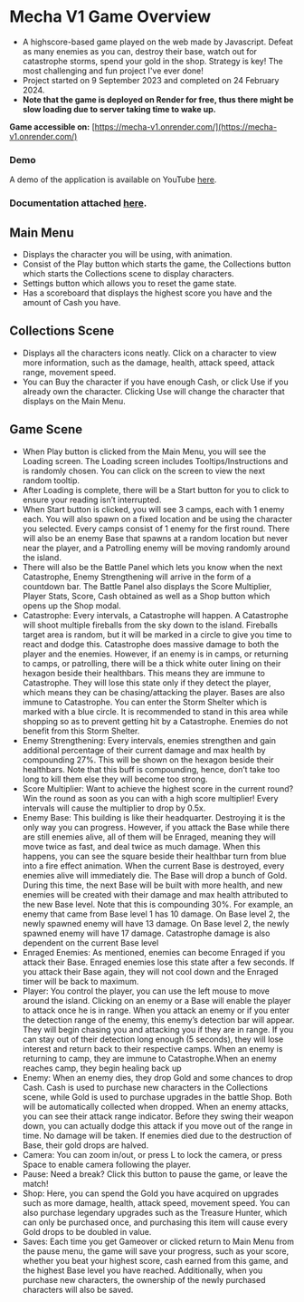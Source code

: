 # Mecha V1 Game Overview

- A highscore-based game played on the web made by Javascript. Defeat as many enemies as you can, destroy their base, watch out for catastrophe storms, spend your gold in the shop. Strategy is key! The most challenging and fun project I've ever done!
- Project started on 9 September 2023 and completed on 24 February 2024.
- **Note that the game is deployed on Render for free, thus there might be slow loading due to server taking time to wake up.**

**Game accessible on:** [https://mecha-v1.onrender.com/](https://mecha-v1.onrender.com/)

### Demo
A demo of the application is available on YouTube <a href="https://youtu.be/eOFEbtH1hJ4" target="_blank">here</a>.

### Documentation attached <a href="https://drive.google.com/file/d/1ChXDNNHaxv-9ZKOAjJ5OQJeoJewqsEVW/view?usp=drive_link" target="_blank">here</a>.

## Main Menu
- Displays the character you will be using, with animation.
- Consist of the Play button which starts the game, the Collections button which starts the Collections scene to display characters.
- Settings button which allows you to reset the game state.
- Has a scoreboard that displays the highest score you have and the amount of Cash you have.

## Collections Scene
- Displays all the characters icons neatly. Click on a character to view more information, such as the damage, health, attack speed, attack range, movement speed.
- You can Buy the character if you have enough Cash, or click Use if you already own the character. Clicking Use will change the character that displays on the Main Menu.

## Game Scene
- When Play button is clicked from the Main Menu, you will see the Loading screen. The Loading screen includes Tooltips/Instructions and is randomly chosen. You can click on the screen to view the next random tooltip.
- After Loading is complete, there will be a Start button for you to click to ensure your reading isn’t interrupted.
- When Start button is clicked, you will see 3 camps, each with 1 enemy each. You will also spawn on a fixed location and be using the character you selected. Every camps consist of 1 enemy for the first round. There will also be an enemy Base that spawns at a random location but never near the player, and a Patrolling enemy will be moving randomly around the island.
- There will also be the Battle Panel which lets you know when the next Catastrophe, Enemy Strengthening will arrive in the form of a countdown bar. The Battle Panel also displays the Score Multiplier, Player Stats, Score, Cash obtained as well as a Shop button which opens up the Shop modal.
- Catastrophe: Every intervals, a Catastrophe will happen. A Catastrophe will shoot multiple fireballs from the sky down to the island. Fireballs target area is random, but it will be marked in a circle to give you time to react and dodge this. Catastrophe does massive damage to both the player and the enemies. However, if an enemy is in camps, or returning to camps, or patrolling, there will be a thick white outer lining on their hexagon beside their healthbars. This means they are immune to Catastrophe. They will lose this state only if they detect the player, which means they can be chasing/attacking the player. Bases are also immune to Catastrophe. You can enter the Storm Shelter which is marked with a blue circle. It is recommended to stand in this area while shopping so as to prevent getting hit by a Catastrophe. Enemies do not benefit from this Storm Shelter.
- Enemy Strengthening: Every intervals, enemies strengthen and gain additional percentage of their current damage and max health by compounding 27%. This will be shown on the hexagon beside their healthbars. Note that this buff is compounding, hence, don’t take too long to kill them else they will become too strong.
- Score Multiplier: Want to achieve the highest score in the current round? Win the round as soon as you can with a high score multiplier! Every intervals will cause the multiplier to drop by 0.5x.
- Enemy Base: This building is like their headquarter. Destroying it is the only way you can progress. However, if you attack the Base while there are still enemies alive, all of them will be Enraged, meaning they will move twice as fast, and deal twice as much damage. When this happens, you can see the square beside their healthbar turn from blue into a fire effect animation. When the current Base is destroyed, every enemies alive will immediately die. The Base will drop a bunch of Gold. During this time, the next Base will be built with more health, and new enemies will be created with their damage and max health attributed to the new Base level. Note that this is compounding 30%. For example, an enemy that came from Base level 1 has 10 damage. On Base level 2, the newly spawned enemy will have 13 damage. On Base level 2, the newly spawned enemy will have 17 damage. Catastrophe damage is also dependent on the current Base level
- Enraged Enemies: As mentioned, enemies can become Enraged if you attack their Base. Enraged enemies lose this state after a few seconds. If you attack their Base again, they will not cool down and the Enraged timer will be back to maximum.
- Player: You control the player, you can use the left mouse to move around the island. Clicking on an enemy or a Base will enable the player to attack once he is in range. When you attack an enemy or if you enter the detection range of the enemy, this enemy’s detection bar will appear. They will begin chasing you and attacking you if they are in range. If you can stay out of their detection long enough (5 seconds), they will lose interest and return back to their respective camps. When an enemy is returning to camp, they are immune to Catastrophe.When an enemy reaches camp, they begin healing back up
- Enemy: When an enemy dies, they drop Gold and some chances to drop Cash. Cash is used to purchase new characters in the Collections scene, while Gold is used to purchase upgrades in the battle Shop. Both will be automatically collected when dropped. When an enemy attacks, you can see their attack range indicator. Before they swing their weapon down, you can actually dodge this attack if you move out of the range in time. No damage will be taken. If enemies died due to the destruction of Base, their gold drops are halved.
- Camera: You can zoom in/out, or press L to lock the camera, or press Space to enable camera following the player.
- Pause: Need a break? Click this button to pause the game, or leave the match!
- Shop: Here, you can spend the Gold you have acquired on upgrades such as more damage, health, attack speed, movement speed. You can also purchase legendary upgrades such as the Treasure Hunter, which can only be purchased once, and purchasing this item will cause every Gold drops to be doubled in value.
- Saves: Each time you get Gameover or clicked return to Main Menu from the pause menu, the game will save your progress, such as your score, whether you beat your highest score, cash earned from this game, and the highest Base level you have reached. Additionally, when you purchase new characters, the ownership of the newly purchased characters will also be saved.
